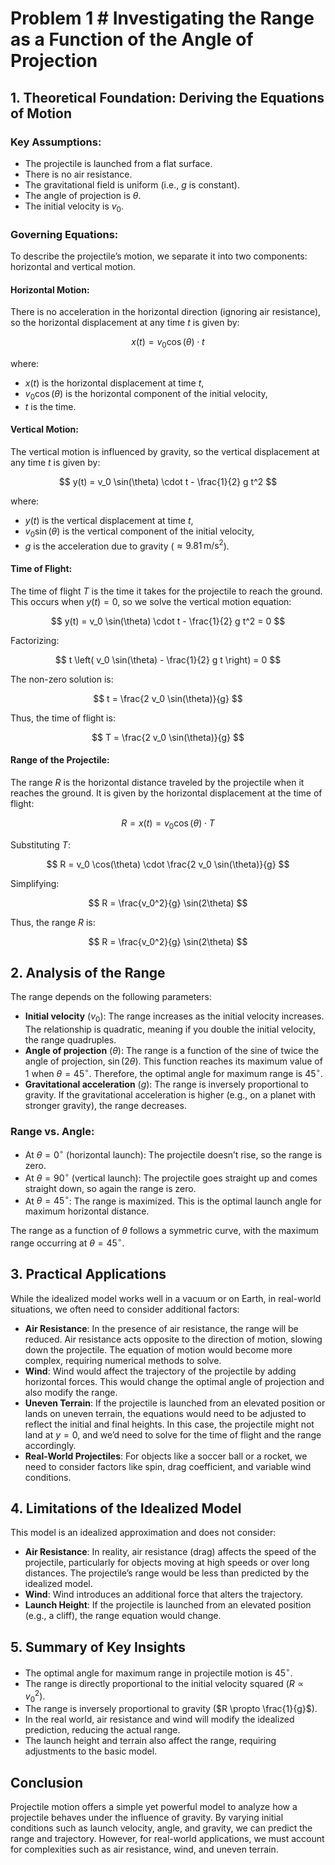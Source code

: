  # Problem 1 # Investigating the Range as a Function of the Angle of Projection

## 1. Theoretical Foundation: Deriving the Equations of Motion

### Key Assumptions:
- The projectile is launched from a flat surface.
- There is no air resistance.
- The gravitational field is uniform (i.e., $g$ is constant).
- The angle of projection is $\theta$.
- The initial velocity is $v_0$.

### Governing Equations:

To describe the projectile’s motion, we separate it into two components: horizontal and vertical motion.

#### Horizontal Motion:
There is no acceleration in the horizontal direction (ignoring air resistance), so the horizontal displacement at any time $t$ is given by:

$$
x(t) = v_0 \cos(\theta) \cdot t
$$

where:
- $x(t)$ is the horizontal displacement at time $t$,
- $v_0 \cos(\theta)$ is the horizontal component of the initial velocity,
- $t$ is the time.

#### Vertical Motion:
The vertical motion is influenced by gravity, so the vertical displacement at any time $t$ is given by:

$$
y(t) = v_0 \sin(\theta) \cdot t - \frac{1}{2} g t^2
$$

where:
- $y(t)$ is the vertical displacement at time $t$,
- $v_0 \sin(\theta)$ is the vertical component of the initial velocity,
- $g$ is the acceleration due to gravity ($\approx 9.81 \, \text{m/s}^2$).

#### Time of Flight:
The time of flight $T$ is the time it takes for the projectile to reach the ground. This occurs when $y(t) = 0$, so we solve the vertical motion equation:

$$
y(t) = v_0 \sin(\theta) \cdot t - \frac{1}{2} g t^2 = 0
$$

Factorizing:

$$
t \left( v_0 \sin(\theta) - \frac{1}{2} g t \right) = 0
$$

The non-zero solution is:

$$
t = \frac{2 v_0 \sin(\theta)}{g}
$$

Thus, the time of flight is:

$$
T = \frac{2 v_0 \sin(\theta)}{g}
$$

#### Range of the Projectile:
The range $R$ is the horizontal distance traveled by the projectile when it reaches the ground. It is given by the horizontal displacement at the time of flight:

$$
R = x(t) = v_0 \cos(\theta) \cdot T
$$

Substituting $T$:

$$
R = v_0 \cos(\theta) \cdot \frac{2 v_0 \sin(\theta)}{g}
$$

Simplifying:

$$
R = \frac{v_0^2}{g} \sin(2\theta)
$$

Thus, the range $R$ is:

$$
R = \frac{v_0^2}{g} \sin(2\theta)
$$

## 2. Analysis of the Range

The range depends on the following parameters:
- **Initial velocity** ($v_0$): The range increases as the initial velocity increases. The relationship is quadratic, meaning if you double the initial velocity, the range quadruples.
- **Angle of projection** ($\theta$): The range is a function of the sine of twice the angle of projection, $\sin(2\theta)$. This function reaches its maximum value of 1 when $\theta = 45^\circ$. Therefore, the optimal angle for maximum range is $45^\circ$.
- **Gravitational acceleration** ($g$): The range is inversely proportional to gravity. If the gravitational acceleration is higher (e.g., on a planet with stronger gravity), the range decreases.

### Range vs. Angle:
- At $\theta = 0^\circ$ (horizontal launch): The projectile doesn’t rise, so the range is zero.
- At $\theta = 90^\circ$ (vertical launch): The projectile goes straight up and comes straight down, so again the range is zero.
- At $\theta = 45^\circ$: The range is maximized. This is the optimal launch angle for maximum horizontal distance.

The range as a function of $\theta$ follows a symmetric curve, with the maximum range occurring at $\theta = 45^\circ$.

## 3. Practical Applications

While the idealized model works well in a vacuum or on Earth, in real-world situations, we often need to consider additional factors:

- **Air Resistance**: In the presence of air resistance, the range will be reduced. Air resistance acts opposite to the direction of motion, slowing down the projectile. The equation of motion would become more complex, requiring numerical methods to solve.
- **Wind**: Wind would affect the trajectory of the projectile by adding horizontal forces. This would change the optimal angle of projection and also modify the range.
- **Uneven Terrain**: If the projectile is launched from an elevated position or lands on uneven terrain, the equations would need to be adjusted to reflect the initial and final heights. In this case, the projectile might not land at $y = 0$, and we’d need to solve for the time of flight and the range accordingly.
- **Real-World Projectiles**: For objects like a soccer ball or a rocket, we need to consider factors like spin, drag coefficient, and variable wind conditions.

## 4. Limitations of the Idealized Model

This model is an idealized approximation and does not consider:
- **Air Resistance**: In reality, air resistance (drag) affects the speed of the projectile, particularly for objects moving at high speeds or over long distances. The projectile’s range would be less than predicted by the idealized model.
- **Wind**: Wind introduces an additional force that alters the trajectory.
- **Launch Height**: If the projectile is launched from an elevated position (e.g., a cliff), the range equation would change.

## 5. Summary of Key Insights
- The optimal angle for maximum range in projectile motion is $45^\circ$.
- The range is directly proportional to the initial velocity squared ($R \propto v_0^2$).
- The range is inversely proportional to gravity ($R \propto \frac{1}{g}$).
- In the real world, air resistance and wind will modify the idealized prediction, reducing the actual range.
- The launch height and terrain also affect the range, requiring adjustments to the basic model.

## Conclusion

Projectile motion offers a simple yet powerful model to analyze how a projectile behaves under the influence of gravity. By varying initial conditions such as launch velocity, angle, and gravity, we can predict the range and trajectory. However, for real-world applications, we must account for complexities such as air resistance, wind, and uneven terrain.

